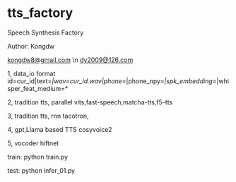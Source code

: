 # tts_factory
Speech Synthesis Factory 

Author: Kongdw 

kongdw8@gmail.com \n
dy2009@126.com

1, data_io format
id=cur_id|text=*|wav=cur_id.wav|phone=*|phone_npy=*|spk_embedding=*|whisper_feat_medium=*


2, tradition tts, parallel
    vits,fast-speech,matcha-tts,f5-tts


3, tradition tts, rnn
    tacotron,


4, gpt,Llama based TTS
    cosyvoice2


5, vocoder
    hiftnet


train:
python train.py

test:
python infer_01.py
